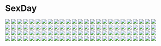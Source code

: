 # SexDay
![](https://konachan.com/jpeg/0050976a55d0cf5590f50d3a25b932c3/Konachan.com%20-%20190238%20beach%20blush%20breasts%20brown_hair%20censored%20cum%20fellatio%20fingering%20game_cg%20luxury%20mahan%20masturbation%20nipples%20nude%20penis%20pussy_juice.jpg)
![](https://konachan.com/image/8617177ec710fd1d2ff893f6f2247a91/Konachan.com%20-%2060221%20mobile_suit_gundam%20mobile_suit_gundam_00%20scan%20setsuna_f_seiei%20white.jpg)
![](https://konachan.com/jpeg/57d47cd65d219185ab5c203667c7a760/Konachan.com%20-%20185329%20anus%20ass%20blush%20breasts%20brown_hair%20chikotam%20cum%20game_cg%20marmalade%20nipples%20no_bra%20nopan%20open_shirt%20pantyhose%20purple_eyes%20pussy%20spread_legs%20uncensored.jpg)
![](https://konachan.com/image/ae1b650eb2d8181e55ca61ee62805afc/Konachan.com%20-%20142026%20lm7_%28op-center%29%20original%20red_eyes%20tree%20water.jpg)
![](https://konachan.com/image/d8a50e2cb5073f8ee38e2d7ad6779d57/Konachan.com%20-%20168308%20armin_arlert%20bed%20black_eyes%20black_hair%20blonde_hair%20brown_hair%20eren_jaeger%20gray_eyes%20group%20kl%20male%20marco_bodt%20ponytail%20short_hair%20yellow_eyes.jpg)
![](https://konachan.com/image/89899819e385af0485c5b1e28cba4cf2/Konachan.com%20-%20142447%20death_the_kid%20gun%20ipod%20monochrome%20parody%20soul_eater%20weapon.jpg)
![](https://konachan.com/image/34611658275777bd25609abb59b7d305/Konachan.com%20-%20302830%20fate_grand_order%20fate_%28series%29%20ishtar_%28fate_grand_order%29%20virtu.al.jpg)
![](https://konachan.com/image/f2146cdc7a35b135c823f1e491c3e5e9/Konachan.com%20-%2019058%20chibi%20gaara%20haruno_sakura%20hatake_kakashi%20male%20naruto%20rock_lee%20uchiha_itachi%20uchiha_sasuke%20umino_iruka%20uzumaki_naruto.jpg)
![](https://konachan.com/image/e62fae09f2ed604f8953f31697c4d7ab/Konachan.com%20-%20169983%20alice_margatroid%20anni_minto%20blonde_hair%20blue_eyes%20headband%20long_hair%20sky%20touhou.jpg)
![](https://konachan.com/image/41a75c2ed99a168b05ba3bc917d36358/Konachan.com%20-%20292695%20clouds%20landscape%20original%20pei_%28sumurai%29%20reflection%20scenic%20sky%20sunset%20torii.jpg)
![](https://konachan.com/image/6e3c8d2717fced15d65d18092c60fd92/Konachan.com%20-%2069646%20tagme.jpg)
![](https://konachan.com/image/6ed862a4143379a8849d4c41a7abfa22/Konachan.com%20-%2017020%20azumanga_daioh%20kasuga_ayumu.jpg)
![](https://konachan.com/image/b756e6afb5b8fc49c19a7ccbf67737d4/Konachan.com%20-%2067521%20monkey_d_luffy%20one_piece.jpg)
![](https://konachan.com/jpeg/2f468bb5c5aa129d14f75a4870ac7782/Konachan.com%20-%20189630%202girls%20blush%20breast_grab%20loli%20nude%20scan%20tagme%20towel%20tsurusaki_takahiro%20wet%20yuri.jpg)
![](https://konachan.com/jpeg/99c66fe3b84c3345b8ebce0134d5c595/Konachan.com%20-%20239364%202girls%20blonde_hair%20bow%20braids%20brown_hair%20dress%20food%20hakurei_reimu%20ice_cream%20kirisame_marisa%20long_hair%20miko%20narina%20orange_eyes%20popsicle%20red_eyes%20touhou.jpg)
![](https://konachan.com/image/57eae956a7c4559d2606c5c03cf73766/Konachan.com%20-%20255536%20animal%20blue_hair%20breasts%20choker%20cleavage%20dog%20original%20shirt%20short_hair%20sleeping%20yin-ting_tian.jpg)
![](https://konachan.com/jpeg/db4d3d459b67aba9e8f34a5b4cf4ba8a/Konachan.com%20-%20248312%202girls%20aqua_eyes%20boots%20horns%20iwaya%20long_hair%20navel%20nude%20original%20pink_hair%20pixiv_fantasia%20red_eyes%20short_hair%20sword%20weapon%20white_hair.jpg)
![](https://konachan.com/jpeg/88608f161abdba72614b3bedbced7e51/Konachan.com%20-%20171232%20akemi_homura%20kaname_madoka%20mahou_shoujo_madoka_magica%20miki_sayaka%20rikkido%20sakura_kyouko%20tomoe_mami%20ultimate_madoka.jpg)
![](https://konachan.com/image/9c7a3e65db7ceea6695d2eb0a0adde3c/Konachan.com%20-%20137554%202girls%20original%20sukage%20tagme.jpg)
![](https://konachan.com/image/250a6972f794e9b661797f81625e5ad3/Konachan.com%20-%20165371%2040010prototype%20breasts%20cleavage%20headdress%20loli%20maid%20nipples%20nipple_slip%20no_bra%20panties%20thighhighs%20to_love_ru%20underwear%20yuuki_mikan.jpg)
![](https://konachan.com/image/e25526a9626bb6e2c3ff355df72da57a/Konachan.com%20-%20127687%20animal%20animal_ears%20bird%20chibi%20mystia_lorelei%20pink_hair%20shiba_itsuki%20short_hair%20touhou.jpg)
![](https://konachan.com/image/b31b850f851aaf2d20839f25793a620f/Konachan.com%20-%20172174%20animal%20blue_eyes%20blue_hair%20boots%20breasts%20building%20cat%20city%20cleavage%20dress%20fufu%20garter%20gray_eyes%20group%20long_hair%20no_bra%20original%20stockings%20watermark.jpg)
![](https://konachan.com/image/e6498176836ebd5b720080e8613a2201/Konachan.com%20-%2079878%20close%20k-on%21%20kotobuki_tsumugi.jpg)
![](https://konachan.com/jpeg/2e4359ac904d9b63e8687f46a9ba5e9a/Konachan.com%20-%2034687%20hiiragi_kagami%20lucky_star.jpg)
![](https://konachan.com/image/0c97262eaadfbb6a3b1fdd9c3eb663ae/Konachan.com%20-%2053246%20blue_eyes%20blush%20candy%20lollipop%20purple_hair%20rosario%2Bvampire%20shirayuki_mizore.jpg)
![](https://konachan.com/jpeg/a757f8c32dace0caabab2895fa7a825e/Konachan.com%20-%20298961%20ass%20long_hair%20original%20pointed_ears%20tail%20wadapen.jpg)
![](https://konachan.com/image/ea47b2c685d59705d64eac2e58e4f54b/Konachan.com%20-%20286293%20blonde_hair%20blue_eyes%20blush%20bow%20bra%20breast_hold%20chain%20gloves%20long_hair%20mvv%20navel%20original%20panties%20penis%20purple_hair%20pussy%20sex%20thighhighs%20underwear.jpg)
![](https://konachan.com/jpeg/f59e591faa271cc994005f6809b1a158/Konachan.com%20-%2084573%20bikini%20blonde_hair%20erect_nipples%20fate_testarossa%20mahou_shoujo_lyrical_nanoha%20mahou_shoujo_lyrical_nanoha_strikers%20swimsuit.jpg)
![](https://konachan.com/image/51537cec49377b9e88f325a1394e1741/Konachan.com%20-%2047109%20katoki_hajime%20mobile_suit_gundam%20mobile_suit_gundam_unicorn%20sinanju.jpg)
![](https://konachan.com/image/b3fd85e76670240be5b297125af26110/Konachan.com%20-%20298481%20animal_ears%20ball%20gray_eyes%20gray_hair%20japanese_clothes%20kinokohime_%28mican02rl%29%20long_hair%20original%20short_hair%20thighhighs%20twintails.jpg)
![](https://konachan.com/jpeg/97b447506afaa4c4e973adb15bfc15a2/Konachan.com%20-%20256875%20aqua_hair%20breasts%20building%20choker%20dress%20game_cg%20headband%20renai_kateikyoushi_rurumi_coordinate%20riffraff%20suzui_narumi%20takaoka_chieri%20yellow_eyes.jpg)
![](https://konachan.com/image/1cb159b8598f767a0a0e6c9027bcc178/Konachan.com%20-%20261202%20blush%20breast_hold%20breasts%20censored%20condom%20green_hair%20hatachi%20nipples%20original%20pussy_juice%20sex%20short_hair%20spread_legs%20swimsuit%20yellow_eyes.jpg)
![](https://konachan.com/image/e3365157d84a952b2815b7429544d0c6/Konachan.com%20-%20207339%20anthropomorphism%20avamone%20kantai_collection%20nagato_%28kancolle%29.jpg)
![](https://konachan.com/jpeg/cf7be3bcd7f331019267e6da4f1d763d/Konachan.com%20-%20245687%20annin_doufu%20idolmaster%20idolmaster_cinderella_girls%20idolmaster_cinderella_girls_starlight_stage%20yoshioka_saki.jpg)
![](https://konachan.com/image/a3036a10cb79afa9aca56669a241c6be/Konachan.com%20-%2036919%20chinese_clothes%20chinese_dress%20tagme.jpg)
![](https://konachan.com/image/4b9d09f73963f71da22ea01fbc772c9b/Konachan.com%20-%209985%20elfen_lied%20lucy_%28elfen_lied%29%20nana_%28elfen_lied%29.jpg)
![](https://konachan.com/image/44777a5762759d9cdea00cd3ac44f9ac/Konachan.com%20-%20279033%202girls%20blush%20bow%20breast_grab%20breasts%20brown_eyes%20brown_hair%20jpeg_artifacts%20long_hair%20original%20school_uniform%20short_hair%20shoujo_ai%20white%20wink.jpg)
![](https://konachan.com/image/f83e86e9063644fe0f909af25fb49fb2/Konachan.com%20-%2028458%20ayanami_rei%20kobayashi_yuji%20neon_genesis_evangelion.jpg)
![](https://konachan.com/jpeg/841dab44c048eaaf3fd77ad5eadacb26/Konachan.com%20-%20270268%205_nenme_no_houkago%20ass%20bra%20kantoku%20panties%20scan%20skirt%20skirt_lift%20third-party_edit%20underwear%20white.jpg)
![](https://konachan.com/image/db26cb448133c11f07d3e59981e278bf/Konachan.com%20-%2047008%20ando_nene%20chibi%20hyakko%20iizuka_tatsuki%20kageyama_torako%20kobayashi_koma%20nonomura_ayumi%20ooba_minato%20saotome_suzume%20suzugasaki_chie%20tsubomiya_inori%20white.jpg)
![](https://konachan.com/image/a21bd58b308b6cb8f54cf65aa261fb63/Konachan.com%20-%20146057%20blue_eyes%20blue_hair%20breasts%20cleavage%20hatsune_miku%20long_hair%20petals%20sinomoku08%20thighhighs%20twintails%20vocaloid%20world_is_mine_%28vocaloid%29%20zettai_ryouiki.jpg)
![](https://konachan.com/image/ed5c14a30e7504c89c16f4129753f0ee/Konachan.com%20-%20135757%20bodysuit%20brown_hair%20skintight%20white.jpg)
![](https://konachan.com/image/1f15edc18314bc27a9c1ef9bf015d8c7/Konachan.com%20-%2060066%20bakemonogatari%20monogatari_%28series%29%20senjougahara_hitagi.jpg)
![](https://konachan.com/image/cdf39fcc0b9ffc5cf054c59a1e0a43d7/Konachan.com%20-%20245220%202girls%20black_hair%20blush%20breasts%20brown_hair%20glasses%20green_eyes%20horns%20kobapyon%20long_hair%20no_bra%20pink_eyes%20short_hair%20signed%20skyfish%20watermark.jpg)
![](https://konachan.com/jpeg/af0f3ff016b4e4734bbfc9543ab75a9f/Konachan.com%20-%20120183%20amatsumi_sora_ni%20blush%20breast_hold%20breasts%20clochette%20navel%20nipples%20open_shirt%20pussy%20pussy_juice%20school_uniform%20shintaro%20thighhighs%20uncensored%20wet.jpg)
![](https://konachan.com/image/8f2285fd2e5cd1ee32f6ca18b2ccc041/Konachan.com%20-%20180031%20animal_ears%20blush%20breasts%20dark_skin%20green_eyes%20hat%20league_of_legends%20long_hair%20lulu%20nipples%20purple_hair.jpg)
![](https://konachan.com/image/456664a47187e2a3763a3d90c4a3c2c3/Konachan.com%20-%20222408%20anthropomorphism%20ass%20bikini%20blue_eyes%20blush%20brown_hair%20crown%20flowers%20lilligant%20pokemon%20sideboob%20swimsuit%20xe-cox.jpg)
![](https://konachan.com/jpeg/63d1af8167032a63b43372e2a5578ab1/Konachan.com%20-%2069700%202girls%20anus%20breasts%20brown_eyes%20brown_hair%20censored%20cum%20game_cg%20green_eyes%20long_hair%20nipples%20no_bra%20nopan%20open_shirt%20pussy%20skyfish%20thighhighs%20yuri.jpg)
![](https://konachan.com/jpeg/460ed8f7453d02a2fef4011b05dc7511/Konachan.com%20-%20210096%20black_hair%20breasts%20brown_eyes%20clouds%20game_cg%20izumi_wakoto%20long_hair%20nipples%20penis%20pussy%20sex%20sky%20spread_legs%20sunset%20swimsuit%20umbrella%20uncensored.jpg)
![](https://konachan.com/image/8d232ea0a44db9b1c789f54a4031d1f4/Konachan.com%20-%2095599%20blue_hair%20coffee-kizoku%20king_of_fighters%20kula_diamond%20red_eyes.jpg)
![](https://konachan.com/image/b8c111318769845bfb9dcf4e2a0ec31a/Konachan.com%20-%2023458%20aria%20aria_pokoteng%20hime_m_granzchesta%20maa%20pink.jpg)
![](https://konachan.com/image/252a9dfe4c2075cc61576bad4e83bf30/Konachan.com%20-%2058850%20jpeg_artifacts%20nagato_yuki%20suzumiya_haruhi_no_yuutsu.jpg)
![](https://konachan.com/jpeg/f7eec0d1084f296b41a4f1e0e813c79c/Konachan.com%20-%20168440%20blue_eyes%20blue_hair%20bra%20breasts%20cleavage%20crimrose%20jikun_hu%20lily_rain%20long_hair%20mechagirl%20navel%20purple_hair%20red_eyes%20short_hair%20underwear%20wakaba.jpg)
![](https://konachan.com/image/770029e0b3feade0f6566412812cd198/Konachan.com%20-%20102622%20akemi_homura%20kaname_madoka%20mahou_shoujo_madoka_magica%20miki_sayaka%20sakura_kyouko%20tomoe_mami.jpg)
![](https://konachan.com/image/1c821e4c46d12cdd6d31befed25f2acd/Konachan.com%20-%2055170%20aoba_tsugumi%20black_hair%20blue_eyes%20blue_hair%20brown_hair%20long_hair%20mikuriya_jin%20nagi%20purple_eyes%20purple_hair%20red_eyes%20scan%20short_hair%20zange.jpg)
![](https://konachan.com/image/940b21fb1c2f73f1247855504656e53e/Konachan.com%20-%2051805%20nagato_yuki%20suzumiya_haruhi_no_yuutsu.jpg)
![](https://konachan.com/image/6b42b83548d7570e6f5733d916e113aa/Konachan.com%20-%20223905%20aliasing%20ass%20blonde_hair%20blush%20cameltoe%20elbow_gloves%20gloves%20long_hair%20mizuyan%20panties%20skirt_lift%20stockings%20striped_panties%20underwear%20wristwear.jpg)
![](https://konachan.com/image/e786895259b2b5cb7e253179e31bc64e/Konachan.com%20-%209338%20nakoruru%20samurai_spirits.jpg)
![](https://konachan.com/jpeg/1785ae1d8c5f4f796a8f505d87ecf187/Konachan.com%20-%20297018%20azur_lane%20bra%20braids%20breasts%20cleavage%20fukuda_shuushi%20garter_belt%20gray_hair%20headdress%20long_hair%20panties%20purple_eyes%20stockings%20thighhighs%20underwear.jpg)
![](https://konachan.com/jpeg/74c5383167d439c47cb77cc69711737a/Konachan.com%20-%20209092%20blonde_hair%20blue_eyes%20bra%20breasts%20censored%20cum%20game_cg%20long_hair%20miyasu_risa%20nipples%20open_shirt%20panties%20panty_pull%20penis%20pussy%20sex%20tree%20underwear.jpg)
![](https://konachan.com/jpeg/83e20e5687ceb787d23df66b1fa0cb9d/Konachan.com%20-%20172795%20aoi_tsunami%20ass%20blush%20fang%20green_eyes%20green_hair%20gun%20long_hair%20panties%20pantyhose%20school_uniform%20skirt%20striped_panties%20tie%20underwear%20weapon%20white.jpg)
![](https://konachan.com/jpeg/bf118ae30c709da940f5398d88ba11fc/Konachan.com%20-%20124144%20animal%20bird%20black_hair%20building%20crying%20enomoto_takane%20headphone_actor_%28vocaloid%29%20headphones%20kagerou_project%20tears%20twintails%20vocaloid.jpg)
![](https://konachan.com/image/9c7a0549df49fee84b90d582300312bc/Konachan.com%20-%20278276%20original%20pixiv_fantasia%20swd3e2%20watermark.jpg)
![](https://konachan.com/image/6556bd456c59b6a12aa24499b49c581c/Konachan.com%20-%20238991%20aliasing%20aqua_eyes%20black_hair%20blanc%20book%20breasts%20brown_hair%20cleavage%20collar%20gloves%20group%20hat%20hoodie%20long_hair%20narin%20neptune%20noire%20twintails%20vert%20wink.jpg)
![](https://konachan.com/image/46e449e30d66057e321f1de70c63aef4/Konachan.com%20-%20268484%20bakemonogatari%20blonde_hair%20blush%20breasts%20dress%20hat%20kizumonogatari%20loli%20long_hair%20ogipote%20oshino_shinobu%20pointed_ears%20short_hair%20wink%20yellow_eyes.jpg)
![](https://konachan.com/image/1b5e64f0b28086aac38af09216af277a/Konachan.com%20-%2039289%20sanya_v_litvyak%20scan%20strike_witches%20weapon.jpg)
![](https://konachan.com/jpeg/b8ebf80c54a06098eedd7db7a24a4e50/Konachan.com%20-%20151793%20bed%20breasts%20censored%20cube%20game_cg%20gray_hair%20harem%20naked_shirt%20navel%20nipples%20no_bra%20nopan%20penis%20pussy%20red_eyes%20sex%20shirt_lift%20spread_legs%20twintails%20wet.jpg)
![](https://konachan.com/image/4e1378e85989a8b2b8c92d8e2b1004e6/Konachan.com%20-%20243033%20300_heroes%20ass%20breasts%20hanshu%20long_hair%20nude%20pink_hair%20red_eyes%20thighhighs.jpg)
![](https://konachan.com/jpeg/31e6bbd7ac810816805a5a57fc6ec282/Konachan.com%20-%20215033%20bed%20blonde_hair%20candy%20chocolate%20flandre_scarlet%20flat_chest%20kashiwagi_yamine%20navel%20nipples%20nude%20red_eyes%20spread_legs%20touhou%20vampire%20wings.jpg)
![](https://konachan.com/image/2db75858354b68cd36f2547e8c3c2a4d/Konachan.com%20-%20182469%20blue_eyes%20building%20dress%20glasses%20male%20orange_hair%20original%20pump_%28artist%29%20short_hair%20thighhighs.jpg)
![](https://konachan.com/image/111899eeb556acf1c1c3cecde1e393e3/Konachan.com%20-%2077122%20nagato_yuki%20suzumiya_haruhi_no_yuutsu%20watermark.jpg)
![](https://konachan.com/image/e665414e6fe4fe37cc2c1b6eb4775e34/Konachan.com%20-%20258747%20blush%20brown_hair%20food%20green_eyes%20hoshizora_rin%20koizumi_hanayo%20orange_hair%20purple_eyes%20reflection%20school_uniform%20shamakho%20short_hair%20signed.jpg)
![](https://konachan.com/jpeg/6eee36a67a20e1d275acbad4e32eb46c/Konachan.com%20-%20300851%20anthropomorphism%20blush%20braids%20breast_hold%20brown_eyes%20brown_hair%20cape%20darkmaya%20drink%20hoodie%20kantai_collection%20panties%20twintails%20underwear.jpg)
![](https://konachan.com/image/a3d12cec59846e5223ae773b16ace60b/Konachan.com%20-%2026516%20black_hair%20bleach%20clouds%20dress%20kuchiki_rukia%20kurosaki_ichigo%20male%20orange_hair%20scarf%20short_hair%20sky.jpeg)
![](https://konachan.com/jpeg/33a74f74d4a9365e452240144bca8ff3/Konachan.com%20-%20301561%20abigail_williams_%28fate_grand_order%29%20bandaid%20blonde_hair%20blue_eyes%20bow%20fate_grand_order%20fate_%28series%29%20kiri_sakura%20loli%20short_hair%20tree%20wink.jpg)
![](https://konachan.com/image/977376d9b7d220870cbf8d22d49cdc97/Konachan.com%20-%20287067%20aqua_eyes%20aqua_hair%20boots%20breasts%20cameltoe%20dress%20feathers%20long_hair%20necklace%20nopan%20original%20ribbons%20rinmmo%20see_through%20water%20wink.jpg)
![](https://konachan.com/jpeg/e8a89e43f67c48222a526d932661ba89/Konachan.com%20-%20286845%20animal%20barefoot%20bell%20blue_eyes%20blue_hair%20blush%20cat%20collar%20gundam00uc%20long_hair%20no_bra%20nopan%20open_shirt%20original%20waifu2x.jpg)
![](https://konachan.com/jpeg/c6d93a683e9ce5e2d7460e0a8c207b35/Konachan.com%20-%20246351%202girls%20blue_eyes%20blush%20hoto_cocoa%20kafuu_chino%20karutamo%20loli%20orange_hair%20pantyhose%20park%20purple_eyes%20scarf%20short_hair%20shorts%20snow.jpg)
![](https://konachan.com/jpeg/37dfe78947dc8eccc14ce002c061d80f/Konachan.com%20-%20157620%20bikini%20breasts%20brown_eyes%20brown_hair%20cleavage%20girls_und_panzer%20headphones%20koyama_yuzu%20swimsuit%20torigoe_takumi%20white.jpg)
![](https://konachan.com/image/4b242d83b0085831386d0d6efd543131/Konachan.com%20-%2029906%20green_eyes%20green_hair%20marona%20phantom_brave.jpg)
![](https://konachan.com/jpeg/67971eb9de82d6b50e7f78be8a81ac34/Konachan.com%20-%20171600%20braids%20brown_eyes%20game_cg%20grass%20hontani_kanae%20karumaruka_circle%20long_hair%20saga_planets%20sasakura_mirai%20school_uniform%20thighhighs%20twintails%20white_hair.jpg)
![](https://konachan.com/jpeg/7146eb07419c8f4fca45ac4b4cc9073b/Konachan.com%20-%20132511%202girls%20bow%20cherry_blossoms%20flowers%20hakurei_reimu%20horns%20ibuki_suika%20japanese_clothes%20miko%20ryosios%20torii%20touhou%20yellow_eyes.jpg)
![](https://konachan.com/image/8bf1f86304f50bb4ebe969d22c80b2e0/Konachan.com%20-%2066959%20blush%20breasts%20ikaros%20no_bra%20open_shirt%20sora_no_otoshimono%20underwear.jpg)
![](https://konachan.com/image/f4849eab46cd8a15bd29fdf5ba9ff35e/Konachan.com%20-%2062285%20run_elsie_jewelria%20to_love_ru.jpg)
![](https://konachan.com/jpeg/a9b63c0750baba4a294373a3b2042d69/Konachan.com%20-%2088849%20blue_eyes%20blush%20game_cg%20kiss_x_demon_lord_x_darjeeling%20marmalade%20mikeou%20rain%20school_uniform%20umbrella%20water%20yashiro_tsubasa.jpg)
![](https://konachan.com/jpeg/a156006ced21d6a762c70e48e463fa16/Konachan.com%20-%2072786%20arakawa_under_the_bridge%20close%20nino_%28arakawa_under_the_bridge%29%20vector.jpg)
![](https://konachan.com/jpeg/9a6cf320f60c02a87b4c4d9606d5f725/Konachan.com%20-%2082001%20black_hair%20flowers%20glasses%20green_eyes%20original%20red.jpg)
![](https://konachan.com/image/a31772475730b4bf619d69431732c20b/Konachan.com%20-%20239657%20aqua_eyes%20black_hair%20blood%20gloves%20katana%20long_hair%20ninja%20original%20sword%20thighhighs%20un_s%20watermark%20weapon.jpg)
![](https://konachan.com/image/fbd8e7d3f289c3fd62bd389bc859fa04/Konachan.com%20-%20111907%20animal_ears%20bunny_ears%20bunnygirl%20japanese_clothes%20purple_hair%20red_eyes%20reisen_udongein_inaba%20tan_%28carbon%29%20touhou.jpg)
![](https://konachan.com/image/d0ee25103fd43fb3bc95a0cde3e9571a/Konachan.com%20-%2085077%20all_male%20blue_hair%20gloves%20kaito%20male%20matryoshka_%28vocaloid%29%20parody%20vocaloid.jpg)
![](https://konachan.com/image/f9793696d7d11137216d2ec1540f8d46/Konachan.com%20-%2042768%20chaos%3Bhead%20game_cg%20kishimoto_ayase.jpg)
![](https://konachan.com/image/2707719d91903ebd521369d950b84ea1/Konachan.com%20-%2056596%20blue_eyes%20headphones%20long_hair%20megurine_luka%20pink_hair%20vocaloid.jpg)
![](https://konachan.com/image/fa312c1612bd281055ea9b91172100ae/Konachan.com%20-%20175835%20card_captor_sakura%20daidouji_tomoyo%20kero%20kinomoto_sakura%20moonknives.jpg)
![](https://konachan.com/image/4418774c007f7500e2866ac17bf3a369/Konachan.com%20-%2062908%20amaha_miu%20izumi_tsubasu%20mashiroiro_symphony%20pannya.jpg)
![](https://konachan.com/jpeg/ce8eecda3fe34f8959df2773d03436ea/Konachan.com%20-%20208989%20brown_hair%20chain%20gradient%20headband%20long_hair%20original%20pantyhose%20red_eyes%20shackles%20unasaka_ryou%20weapon.jpg)
![](https://konachan.com/image/d14af913805120635abbefb9e41010ad/Konachan.com%20-%2079473%20aqua_eyes%20aqua_hair%20hatsune_miku%20miku_append%20thighhighs%20twintails%20vocaloid.jpg)
![](https://konachan.com/image/40be1dd85049263dd4299d2728bc47fd/Konachan.com%20-%2012310%20tagme.jpg)
![](https://konachan.com/jpeg/c31e62a9b87ed987aa7f7b57b55a46f7/Konachan.com%20-%2075934%20ichiban_ushiro_no_daimaou%20shiraishi_lily%20transparent%20vector.jpg)
![](https://konachan.com/image/b8ec812ec40501e0f5008bd98c0a6015/Konachan.com%20-%2026425%20abenobashi_mahou_shoutengai%20asahina_arumi%20gainax%20gun%20imamiya_satoshi%20sasshi%20weapon.jpeg)
![](https://konachan.com/image/c30a1771bb16280dfddd21f191e55861/Konachan.com%20-%20168352%20hatsune_miku%20ikuwataru_nagomi%20jpeg_artifacts%20long_hair%20orange_hair%20petals%20pink_eyes%20sakura_miku%20skirt%20thighhighs%20tie%20twintails%20vocaloid.jpg)
